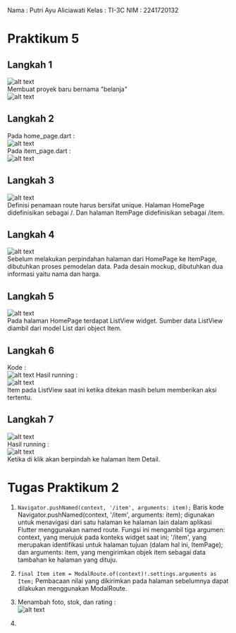 Nama : Putri Ayu Aliciawati
Kelas : TI-3C
NIM : 2241720132

# Praktikum 5
## Langkah 1  
![alt text](images/prak5(1).png)  
Membuat proyek baru bernama "belanja"    
![alt text](images/prak5(2).png)

## Langkah 2
Pada home_page.dart :  
![alt text](images/prak5(3).png)  
Pada item_page.dart :  
![alt text](images/prak5(4).png)  

## Langkah 3  
![alt text](images/prak5(5).png)   
Definisi penamaan route harus bersifat unique. Halaman HomePage didefinisikan sebagai /. Dan halaman ItemPage didefinisikan sebagai /item.

## Langkah 4  
![alt text](images/prak5(6).png)  
Sebelum melakukan perpindahan halaman dari HomePage ke ItemPage, dibutuhkan proses pemodelan data. Pada desain mockup, dibutuhkan dua informasi yaitu nama dan harga.

## Langkah 5
![alt text](images/prak5(7).png)  
Pada halaman HomePage terdapat ListView widget. Sumber data ListView diambil dari model List dari object Item. 

## Langkah 6  
Kode :  
![alt text](images/prak5(8).png)
Hasil running :  
![alt text](images/prak5(9).png)    
Item pada ListView saat ini ketika ditekan masih belum memberikan aksi tertentu. 

## Langkah 7  
![alt text](images/prak5(10).png)  
Hasil running :  
![alt text](images/prak5(11).png)  
Ketika di klik akan berpindah ke halaman Item Detail.  


# Tugas Praktikum 2  
1. `Navigator.pushNamed(context, '/item', arguments: item);`   Baris kode Navigator.pushNamed(context, '/item', arguments: item); digunakan untuk menavigasi dari satu halaman ke halaman lain dalam aplikasi Flutter menggunakan named route. Fungsi ini mengambil tiga argumen: context, yang merujuk pada konteks widget saat ini; '/item', yang merupakan identifikasi untuk halaman tujuan (dalam hal ini, ItemPage); dan arguments: item, yang mengirimkan objek item sebagai data tambahan ke halaman yang dituju.

2. `final Item item = ModalRoute.of(context)!.settings.arguments as Item;` Pembacaan nilai yang dikirimkan pada halaman sebelumnya dapat dilakukan menggunakan ModalRoute.

3. Menambah foto, stok, dan rating :  
![alt text](images/soal3.png)  

4. 

